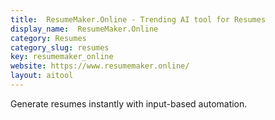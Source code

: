 ```yaml
---
title:  ResumeMaker.Online - Trending AI tool for Resumes
display_name:  ResumeMaker.Online
category: Resumes
category_slug: resumes
key: resumemaker_online
website: https://www.resumemaker.online/
layout: aitool
---
```


Generate resumes instantly with input-based automation.
